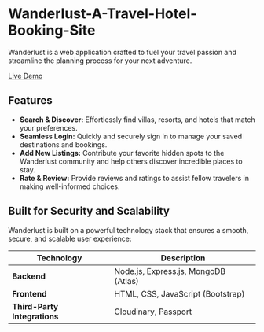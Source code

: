 # Wanderlust-A-Travel-Hotel-Booking-Site

Wanderlust is a web application crafted to fuel your travel passion and streamline the planning process for your next adventure.

[Live Demo](https://wanderlust-one-sooty.vercel.app/listings)

## Features

- **Search & Discover:** Effortlessly find villas, resorts, and hotels that match your preferences.
- **Seamless Login:** Quickly and securely sign in to manage your saved destinations and bookings.
- **Add New Listings:** Contribute your favorite hidden spots to the Wanderlust community and help others discover incredible places to stay.
- **Rate & Review:** Provide reviews and ratings to assist fellow travelers in making well-informed choices.

## Built for Security and Scalability

Wanderlust is built on a powerful technology stack that ensures a smooth, secure, and scalable user experience:

| Technology           | Description                        |
| -------------------- | ---------------------------------- |
| **Backend**          | Node.js, Express.js, MongoDB (Atlas) |
| **Frontend**         | HTML, CSS, JavaScript (Bootstrap)  |
| **Third-Party Integrations** | Cloudinary, Passport     |




